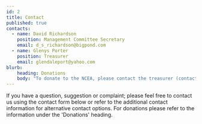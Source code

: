 ```yaml
---
id: 2
title: Contact
published: true
contacts:
  - name: David Richardson
    position: Management Committee Secretary
    email: d_s_richardson@bigpond.com
  - name: Glenys Porter
    position: Treasurer
    email: glendaleport@yahoo.com
blurb:
    heading: Donations
    body: "To donate to the NCEA, please contact the treasurer (contact details above) for further details."
---
```

If you have a question, suggestion or complaint; please feel free to contact us using the contact form below or refer to the additional contact information for alternative contact options. For donations please refer to the information under the 'Donations' heading.